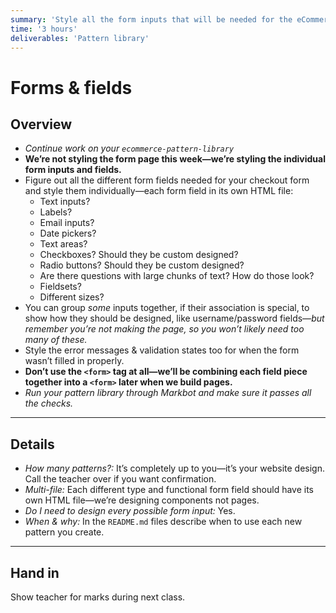 ```yaml
---
summary: 'Style all the form inputs that will be needed for the eCommerce website.'
time: '3 hours'
deliverables: 'Pattern library'
---
```


# Forms & fields

## Overview

- *Continue work on your `ecommerce-pattern-library`*
- **We’re not styling the form page this week—we’re styling the individual form inputs and fields.**
- Figure out all the different form fields needed for your checkout form and style them individually—each form field in its own HTML file:
  - Text inputs?
  - Labels?
  - Email inputs?
  - Date pickers?
  - Text areas?
  - Checkboxes? Should they be custom designed?
  - Radio buttons? Should they be custom designed?
  - Are there questions with large chunks of text? How do those look?
  - Fieldsets?
  - Different sizes?
- You can group *some* inputs together, if their association is special, to show how they should be designed, like username/password fields—*but remember you’re not making the page, so you won’t likely need too many of these.*
- Style the error messages & validation states too for when the form wasn’t filled in properly.
- **Don’t use the `<form>` tag at all—we’ll be combining each field piece together into a `<form>` later when we build pages.**
- *Run your pattern library through Markbot and make sure it passes all the checks.*

---

## Details

- *How many patterns?:* It’s completely up to you—it’s your website design. Call the teacher over if you want confirmation.
- *Multi-file:* Each different type and functional form field should have its own HTML file—we’re designing components not pages.
- *Do I need to design every possible form input:* Yes.
- *When & why:* In the `README.md` files describe when to use each new pattern you create.

---

## Hand in

Show teacher for marks during next class.
